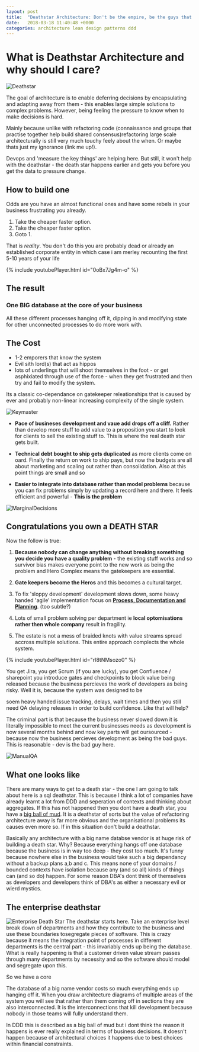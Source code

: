 ```yaml
---
layout: post
title:  "Deathstar Architecture: Don't be the empire, be the guys that go around blowing shit up!?"
date:   2018-03-18 11:40:48 +0000
categories: architecture lean design patterns ddd
---
```

# What is Deathstar Architecture and why should I care?

![Deathstar](/images/deathstar/deathstar.jpg)

The goal of architecture is to enable deferring decisions by encapsulating and adapting away from them - this enables large simple solutions to complex problems. However, being feeling the pressure to know when to make decisions is hard.

Mainly because unlike with refactoring code (connaissance and groups that practise together help build shared consensus)refactoring large scale architecturally is still very much touchy feely about the when. Or maybe thats just my ignorance (link me up!).

Devops and 'measure the key things' are helping here. But still, it won't help with the deathstar - the death star happens earlier and gets you before you get the data to pressure change.

## How to build one

Odds are you have an almost functional ones and have some rebels in your business frustrating you already.

1. Take the cheaper faster option.
1. Take the cheaper faster option.
1. Goto 1.

That is *reality*. You don't do this you are probably dead or already an established corporate entity in which case i am merley recounting the first 5-10 years of your life

{% include youtubePlayer.html id="0oBx7Jg4m-o" %}

## The result

### One **BIG** database at the core of your business

All these different processes hanging off it, dipping in and modifying state for other unconnected processes to do more work with.

## The Cost

- 1-2 emporers that know the system
- Evil sith lord(s) that act as hippos
- lots of underlings that will shoot themselves in the foot - or get asphixiated through use of the force - when they get frustrated and then try and fail to modify the system.

 Its a classic co-dependance on gatekeeper releationships that is caused by ever and probably non-linear increasing complexity of the single system.

![Keymaster](/images/deathstar/keymaster.jpg)

- **Pace of busineses development and vaue add drops off a cliff.**
Rather than develop more stuff to add value to a proposition you start to look for clients to sell the existing stuff to. This is where the real death star gets built.

- **Technical debt bought to ship gets duplicated** as more clients come on oard. Finally the return on work to ship pays, but now the budgets are all about marketing and scaling out rather than consolidation. Also at this point things are small and so

- **Easier to integrate into database rather than model problems** because you can fix problems simply by updating a record here and there. It feels efficient and powerful - **This is the problem**

![MarginalDecisions](/images/deathstar/marginal-decisions.jpg)

## Congratulations you own a DEATH STAR
Now the follow is true:

1. **Because nobody can change anything without breaking something you decide you have a quality problem** - the existing stuff works and so survivor bias makes everyone point to the new work as being the problem and Hero Complex means the gatekeepers are essential.
1. **Gate keepers become the Heros** and this becomes a cultural target.
1. To fix 'sloppy development' development slows down, some heavy handed 'agile' implementation focus on **[Process, Documentation and Planning](http://agilemanifesto.org/)**. (too subtle?)

1. Lots of small problem solving per department ie **local optomisations rather then whole company** result in fragility.
1. The estate is not a mess of braided knots with value streams spread accross multiple solutions. This entire approach complects the whole system.

{% include youtubePlayer.html id="rI8tNMsozo0" %}


You get Jira, you get Scrum (if you are lucky), you get Confluence / sharepoint you introduce gates and checkpoints to block value being released because the business percieves the work of developers as being risky. Well it is, because the system was designed to be

soem heavy handed issue tracking, delays, wait times and then you still need QA delaying releases in order to build confidence. Like that will help?

The criminal part is that because the business never slowed down it is literally impossible to meet the current businesses needs as development is now several months behind and now key parts will get oursourced - because now the business percieves development as being the bad guys. This is reasonable - dev is the bad guy here.

![ManualQA](/images/deathstar/qa.jpg)

## What one looks like

There are many ways to get to a death star - the one I am going to talk about here is a sql deathstar. This is because I think a lot of companies have already learnt a lot from DDD and seperation of contexts and thinking about aggregates. If this has not happened then you dont have a death star, you have a [big ball of mud](https://en.wikipedia.org/wiki/Big_ball_of_mud). It is a deathstar of sorts but the value of refactoring architecture away is far more obvious and the organisational problems its causes even more so. If in this situation don't build a deathstar.

Basically any architecture with a big name databse vendor is at huge risk of building a death star. Why? Because everything hangs off one database because the business is in way too deep - they cost too much. It's funny because nowhere else in the business would take such a big dependancy without a backup plans a,b and c. This means none of your domains / bounded contexts have isolation because any (and so all) kinds of things can (and so do) happen. For some reason DBA's dont think of themselves as developers and developers think of DBA's as either a necessary evil or wierd mystics.

## The enterprise deathstar
![Enterprise Death Star](/images/deathstar/deathstar-database-enterprise.png)
The deathstar starts here. Take an enterprise level break down of departments and how they contribute to the business and use these boundaries tosegregate pieces of software. This is crazy because it means the integration point of processes in different departments is the central part - this invariably ends up being the database. What is really happening is that a customer driven value stream passes through many departments by necessity and so the software should model and segregate upon this.

So we have a core

The database of a big name vendor costs so much everything ends up hanging off it. When you draw architecture diagrams of multiple areas of the system you will see that rather than them coming off in sections they are also interconnected. It is the interconnections that kill development because nobody in those teams will fully understand them.

In DDD this is described as a big ball of mud but i dont think the reason it happens is ever really explained in terms of business decisions. It doesn't happen because of architectural choices it happens due to best choices within financial constraints.

#